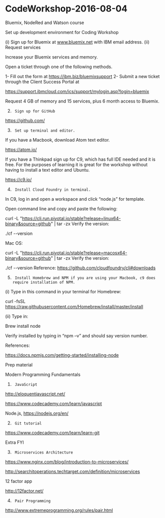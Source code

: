 # CodeWorkshop-2016-08-04

Bluemix, NodeRed and Watson course

Set up development environment for Coding Workshop

(i) Sign up for Bluemix at www.bluemix.net with IBM email address.
(ii) Request services

Increase your Bluemix services and memory.

 Open a ticket through one of the following methods.

1- Fill out the form at https://ibm.biz/bluemixsupport
2- Submit a new ticket through the Client Success Portal at 

https://support.ibmcloud.com/ics/support/mylogin.asp?login=bluemix

Request 4 GB of memory and 15 services, plus 6 month access to Bluemix.


2.      Sign up for GitHub

https://github.com/


3.      Set up terminal and editor.

If you have a Macbook, download Atom text editor.

https://atom.io/

If you have a Thinkpad sign up for C9, which has full IDE needed and it is free. For the purposes of learning it is great for the workshop without having to install a text editor and Ubuntu.

https://c9.io/



4.      Install Cloud Foundry in terminal.

In C9, log in and open a workspace and click “node.js” for template.

Open command line and copy and paste the following:

 curl -L "https://cli.run.pivotal.io/stable?release=linux64-binary&source=github" | tar -zx
Verify the version:

./cf --version
 

Mac OS:

curl -L "https://cli.run.pivotal.io/stable?release=macosx64-binary&source=github" | tar -zx
 Verify the version:

./cf --version
Reference: https://github.com/cloudfoundry/cli#downloads


5.      Install Homebrew and NPM if you are using your Macbook, c9 does require installation of NPM.

(i)                 Type in this command in your terminal for Homebrew:

curl -fsSL https://raw.githubusercontent.com/Homebrew/install/master/install

(ii)               Type in:

Brew install node

Verify installed by typing in “npm –v” and should say version number.

References:

https://docs.npmjs.com/getting-started/installing-node



Prep material

Modern Programming Fundamentals

1)      JavaScript

http://eloquentjavascript.net/

https://www.codecademy.com/learn/javascript

Node.js, https://nodejs.org/en/

2)      Git tutorial

https://www.codecademy.com/learn/learn-git


Extra FYI

3)      Microservices Architecture

https://www.nginx.com/blog/introduction-to-microservices/

http://searchitoperations.techtarget.com/definition/microservices

12 factor app

http://12factor.net/

4)      Pair Programming

http://www.extremeprogramming.org/rules/pair.html

 
